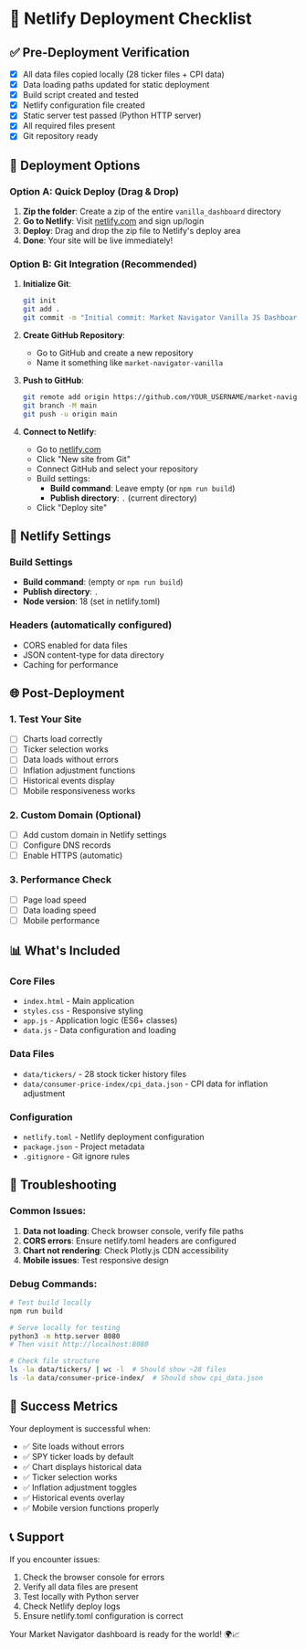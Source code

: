 # 🚀 Netlify Deployment Checklist

## ✅ Pre-Deployment Verification

- [x] All data files copied locally (28 ticker files + CPI data)
- [x] Data loading paths updated for static deployment
- [x] Build script created and tested
- [x] Netlify configuration file created
- [x] Static server test passed (Python HTTP server)
- [x] All required files present
- [x] Git repository ready

## 🎯 Deployment Options

### Option A: Quick Deploy (Drag & Drop)
1. **Zip the folder**: Create a zip of the entire `vanilla_dashboard` directory
2. **Go to Netlify**: Visit [netlify.com](https://netlify.com) and sign up/login
3. **Deploy**: Drag and drop the zip file to Netlify's deploy area
4. **Done**: Your site will be live immediately!

### Option B: Git Integration (Recommended)
1. **Initialize Git**:
   ```bash
   git init
   git add .
   git commit -m "Initial commit: Market Navigator Vanilla JS Dashboard"
   ```

2. **Create GitHub Repository**:
   - Go to GitHub and create a new repository
   - Name it something like `market-navigator-vanilla`

3. **Push to GitHub**:
   ```bash
   git remote add origin https://github.com/YOUR_USERNAME/market-navigator-vanilla.git
   git branch -M main
   git push -u origin main
   ```

4. **Connect to Netlify**:
   - Go to [netlify.com](https://netlify.com)
   - Click "New site from Git"
   - Connect GitHub and select your repository
   - Build settings:
     - **Build command**: Leave empty (or `npm run build`)
     - **Publish directory**: `.` (current directory)
   - Click "Deploy site"

## 🔧 Netlify Settings

### Build Settings
- **Build command**: (empty or `npm run build`)
- **Publish directory**: `.`
- **Node version**: 18 (set in netlify.toml)

### Headers (automatically configured)
- CORS enabled for data files
- JSON content-type for data directory
- Caching for performance

## 🌐 Post-Deployment

### 1. Test Your Site
- [ ] Charts load correctly
- [ ] Ticker selection works
- [ ] Data loads without errors
- [ ] Inflation adjustment functions
- [ ] Historical events display
- [ ] Mobile responsiveness works

### 2. Custom Domain (Optional)
- [ ] Add custom domain in Netlify settings
- [ ] Configure DNS records
- [ ] Enable HTTPS (automatic)

### 3. Performance Check
- [ ] Page load speed
- [ ] Data loading speed
- [ ] Mobile performance

## 📊 What's Included

### Core Files
- `index.html` - Main application
- `styles.css` - Responsive styling
- `app.js` - Application logic (ES6+ classes)
- `data.js` - Data configuration and loading

### Data Files
- `data/tickers/` - 28 stock ticker history files
- `data/consumer-price-index/cpi_data.json` - CPI data for inflation adjustment

### Configuration
- `netlify.toml` - Netlify deployment configuration
- `package.json` - Project metadata
- `.gitignore` - Git ignore rules

## 🚨 Troubleshooting

### Common Issues:
1. **Data not loading**: Check browser console, verify file paths
2. **CORS errors**: Ensure netlify.toml headers are configured
3. **Chart not rendering**: Check Plotly.js CDN accessibility
4. **Mobile issues**: Test responsive design

### Debug Commands:
```bash
# Test build locally
npm run build

# Serve locally for testing
python3 -m http.server 8080
# Then visit http://localhost:8080

# Check file structure
ls -la data/tickers/ | wc -l  # Should show ~28 files
ls -la data/consumer-price-index/  # Should show cpi_data.json
```

## 🎉 Success Metrics

Your deployment is successful when:
- ✅ Site loads without errors
- ✅ SPY ticker loads by default
- ✅ Chart displays historical data
- ✅ Ticker selection works
- ✅ Inflation adjustment toggles
- ✅ Historical events overlay
- ✅ Mobile version functions properly

## 📞 Support

If you encounter issues:
1. Check the browser console for errors
2. Verify all data files are present
3. Test locally with Python server
4. Check Netlify deploy logs
5. Ensure netlify.toml configuration is correct

Your Market Navigator dashboard is ready for the world! 🌍📈

